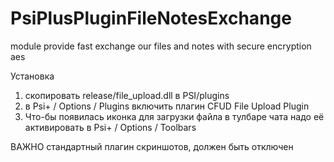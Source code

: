 # PsiPlusPluginFileNotesExchange
module provide fast exchange our files and notes with secure encryption aes

Установка
1. скопировать release/file_upload.dll в PSI/plugins
2. в Psi+ / Options / Plugins включить плагин CFUD File Upload Plugin
3. Что-бы появилась иконка для загрузки файла в тулбаре чата надо её активировать в Psi+ / Options / Toolbars

ВАЖНО стандартный плагин скриншотов, должен быть отключен